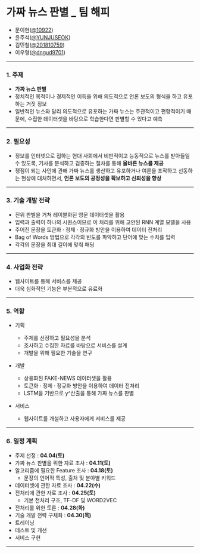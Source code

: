 
# 가짜 뉴스 판별 _ 팀 해피
- 문이현([@10922](https://github.com/10922))
- 윤주석([@YUNJUSEOK](https://github.com/YUNJUSEOK))
- 김민철([@201810759](https://github.com/201810759))
- 이우형([@dngud9701](https://github.com/dngud9701))
 
---

### 1. 주제
- __가짜 뉴스 판별__
- 정치적인 목적이나 경제적인 이득을 위해 의도적으로 언론 보도의 형식을 하고 유포하는 거짓 정보
- 일반적인 뉴스와 달리 의도적으로 유포하는 가짜 뉴스는 주관적이고 편향적이기 때문에, 수집한 데이터셋을 바탕으로 학습한다면 판별할 수 있다고 예측

---

### 2. 필요성

- 정보를 인터넷으로 접하는 현대 사회에서 비판적이고 능동적으로 뉴스를 받아들일 수 있도록, 기사를 분석하고 검증하는 절차를 통해 __올바른 뉴스를 제공__
- 쟁점이 되는 사안에 관해 가짜 뉴스를 생산하고 유포하거나 여론을 조작하고 선동하는 현상에 대처하면서, __언론 보도의 공정성을 확보하고 신뢰성을 향상__

---

### 3. 기술 개발 전략

- 진위 판별을 거쳐 레이블화된 영문 데이터셋을 활용
- 입력과 출력이 하나의 시퀀스이므로 이 처리를 위해 고안된 RNN 계열 모델을 사용
- 주어진 문장을 토큰화 · 정제 · 정규화 방안을 이용하여 데이터 전처리
- Bag of Words 방법으로 각각의 빈도를 파악하고 단어에 맞는 수치를 입력
- 각각의 문장을 최대 길이에 맞춰 패딩

---

### 4. 사업화 전략

- 웹사이트를 통해 서비스를 제공
- 더욱 심화적인 기능은 부분적으로 유료화

---

### 5. 역할

- 기획

  - 주제를 선정하고 필요성을 분석
  - 조사하고 수집한 자료를 바탕으로 서비스를 설계
  - 개발을 위해 필요한 기술을 연구

- 개발 
  - 상용화된 FAKE-NEWS 데이터셋을 활용
  - 토큰화 · 정제 · 정규화 방안을 이용하여 데이터 전처리
  - LSTM을 기반으로 y^산출을 통해 가짜 뉴스를 판별
 

- 서비스 
   - 웹사이트를 개설하고 사용자에게 서비스를 제공

---

### 6. 일정 계획

- 주제 선정 : __04.04(토)__
- 가짜 뉴스 판별을 위한 자료 조사 : __04.11(토)__
- 알고리즘에 필요한 Feature 조사 : __04.18(토)__
  - 문장의 언어적 특성, 출처 및 분야별 키워드
- 데이터셋에 관한 자료 조사 : __04.22(수)__
- 전처리에 관한 자료 조사 : __04.25(토)__
  - 기본 전처리 구조, TF-DF 및 WORD2VEC
- 전처리를 위한 토론 : __04.28(화)__
- 기술 개발 전략 구체화 : __04.30(목)__
- 트레이닝
- 테스트 및 개선
- 서비스 구현

---

